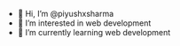 - 👋 Hi, I’m @piyushxsharma
- 👀 I’m interested in web development
- 🌱 I’m currently learning web development

<!---
piyushxsharma/piyushxsharma is a ✨ special ✨ repository because its `README.md` (this file) appears on your GitHub profile.
You can click the Preview link to take a look at your changes.
--->
